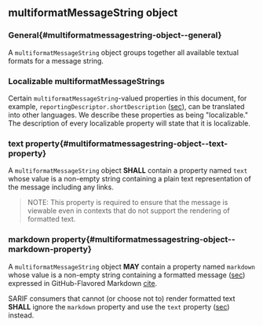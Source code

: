 ## multiformatMessageString object

### General{#multiformatmessagestring-object--general}

A `multiformatMessageString` object groups together all available textual formats for a message string.

### Localizable multiformatMessageStrings

Certain `multiformatMessageString`-valued properties in this document, for example, `reportingDescriptor.shortDescription` ([sec](#reportingdescriptor-object--shortdescription-property)), can be translated into other languages. We describe these properties as being "localizable." The description of every localizable property will state that it is localizable.

### text property{#multiformatmessagestring-object--text-property}

A `multiformatMessageString` object **SHALL** contain a property named `text` whose value is a non-empty string containing a plain text representation of the message including any links.

> NOTE: This property is required to ensure that the message is viewable even in contexts that do not support the rendering of formatted text.

### markdown property{#multiformatmessagestring-object--markdown-property}

A `multiformatMessageString` object **MAY** contain a property named `markdown` whose value is a non-empty string containing a formatted message ([sec](#formatted-messages)) expressed in GitHub-Flavored Markdown [cite](#GFM).

SARIF consumers that cannot (or choose not to) render formatted text **SHALL** ignore the `markdown` property and use the `text` property ([sec](#multiformatmessagestring-object--text-property)) instead.
